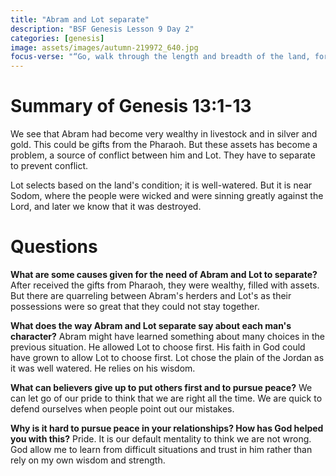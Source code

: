 ```yaml
---
title: "Abram and Lot separate"
description: "BSF Genesis Lesson 9 Day 2"
categories: [genesis]
image: assets/images/autumn-219972_640.jpg
focus-verse: "“Go, walk through the length and breadth of the land, for I am giving it to you.” – Genesis 13:17"
---
```


# Summary of Genesis 13:1-13

We see that Abram had become very wealthy in livestock and in silver and gold. This could be gifts from the Pharaoh. But these assets has become a problem, a source of conflict between him and Lot. They have to separate to prevent conflict.

Lot selects based on the land's condition; it is well-watered. But it is near Sodom, where the people were wicked and were sinning greatly against the Lord, and later we know that it was destroyed. 

# Questions 

**What are some causes given for the need of Abram and Lot to separate?** After received the gifts from Pharaoh, they were wealthy, filled with assets. But there are quarreling between Abram's herders and Lot's as their possessions were so great that they could not stay together.

**What does the way Abram and Lot separate say about each man's character?** Abram might have learned something about many choices in the previous situation. He allowed Lot to choose first. His faith in God could have grown to allow Lot to choose first. Lot chose the plain of the Jordan as it was well watered. He relies on his wisdom.

**What can believers give up to put others first and to pursue peace?** We can let go of our pride to think that we are right all the time. We are quick to defend ourselves when people point out our mistakes.

**Why is it hard to pursue peace in your relationships? How has God helped you with this?** Pride. It is our default mentality to think we are not wrong. God allow me to learn from difficult situations and trust in him rather than rely on my own wisdom and strength.
